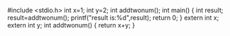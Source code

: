 #include <stdio.h>
int x=1;
int y=2;
int addtwonum();
int main()
{
int result;
result=addtwonum();
printf("result is:%d",result);
return 0;
}
extern int x;
extern int y;
int addtwonum()
{
return x+y;
}
